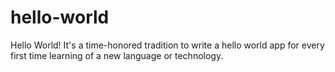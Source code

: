 # hello-world
Hello World! 
It's a time-honored tradition to write a hello world app for every first time learning of a new language or technology.
